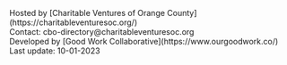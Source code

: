 <br>
<br>
<br>
Hosted by [Charitable Ventures of Orange County](https://charitableventuresoc.org/)<br>
Contact: cbo-directory@charitableventuresoc.org<br>
Developed by [Good Work Collaborative](https://www.ourgoodwork.co/)<br>
Last update: 10-01-2023<br>
